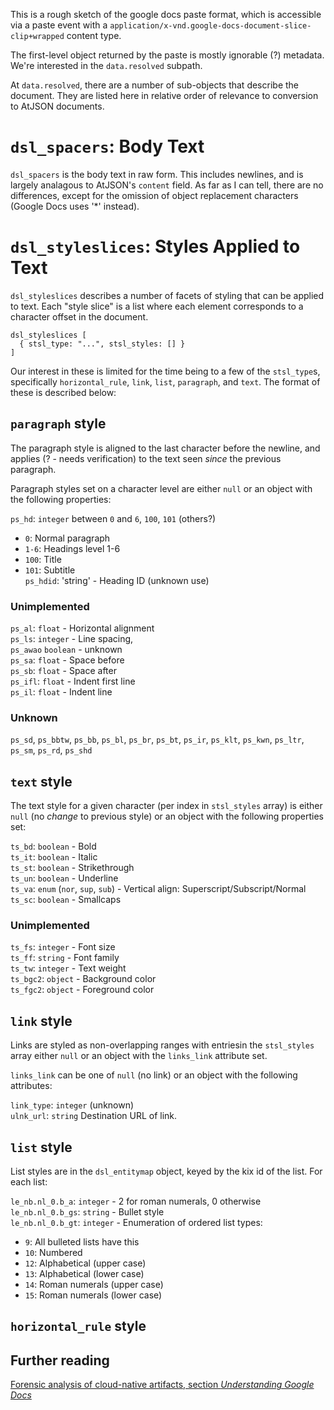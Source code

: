 This is a rough sketch of the google docs paste format, which is accessible
via a paste event with a `application/x-vnd.google-docs-document-slice-clip+wrapped`
content type.

The first-level object returned by the paste is mostly ignorable (?) metadata.
We're interested in the `data.resolved` subpath.

At `data.resolved`, there are a number of sub-objects that describe the
document. They are listed here in relative order of relevance to conversion to
AtJSON documents.

# `dsl_spacers`: Body Text

`dsl_spacers` is the body text in raw form. This includes newlines, and is
largely analagous to AtJSON's `content` field. As far as I can tell, there are
no differences, except for the omission of object replacement characters
(Google Docs uses '*' instead).

# `dsl_styleslices`: Styles Applied to Text

`dsl_styleslices` describes a number of facets of styling that can be applied
to text. Each "style slice" is a list where each element corresponds to a
character offset in the document.

```
dsl_styleslices [
  { stsl_type: "...", stsl_styles: [] }
]
```

Our interest in these is limited for the time being to a few of the `stsl_type`s,
specifically `horizontal_rule`, `link`, `list`, `paragraph`, and `text`. The
format of these is described below:

## `paragraph` style

The paragraph style is aligned to the last character before the newline, and
applies (? - needs verification) to the text seen _since_ the previous paragraph.

Paragraph styles set on a character level are either `null` or an object with the following properties:

`ps_hd`: `integer` between `0` and `6`, `100`, `101` (others?)  
  - `0`: Normal paragraph
  - `1-6`: Headings level 1-6
  - `100`: Title
  - `101`: Subtitle  
`ps_hdid`: 'string' - Heading ID (unknown use)

### Unimplemented

`ps_al`: `float` - Horizontal alignment  
`ps_ls`: `integer` - Line spacing,  
`ps_awao` `boolean` - unknown  
`ps_sa`: `float` - Space before  
`ps_sb`: `float` - Space after  
`ps_ifl`: `float` - Indent first line  
`ps_il`: `float` - Indent line  

### Unknown

`ps_sd`, `ps_bbtw`, `ps_bb`, `ps_bl`, `ps_br`, `ps_bt`, `ps_ir`, `ps_klt`,
`ps_kwn`, `ps_ltr`, `ps_sm`, `ps_rd`, `ps_shd`

## `text` style

The text style for a given character (per index in `stsl_styles` array) is
either `null` (no _change_ to previous style) or an object with the following
properties set:

`ts_bd`: `boolean` - Bold  
`ts_it`: `boolean` - Italic  
`ts_st`: `boolean` - Strikethrough  
`ts_un`: `boolean` - Underline  
`ts_va`: `enum` (`nor`, `sup`, `sub`) - Vertical align: Superscript/Subscript/Normal  
`ts_sc`: `boolean` - Smallcaps

### Unimplemented  

`ts_fs`: `integer` - Font size  
`ts_ff`: `string` - Font family  
`ts_tw`: `integer` - Text weight  
`ts_bgc2`: `object` - Background color  
`ts_fgc2`: `object` - Foreground color  

## `link` style

Links are styled as non-overlapping ranges with entriesin the `stsl_styles`
array either `null` or an object with the `links_link` attribute set.

`links_link` can be one of `null` (no link) or an object with the following
attributes:

`link_type`: `integer` (unknown)  
`ulnk_url`: `string` Destination URL of link.

## `list` style

List styles are in the `dsl_entitymap` object, keyed by the kix id of the list.
For each list:

`le_nb.nl_0.b_a`: `integer` - 2 for roman numerals, 0 otherwise  
`le_nb.nl_0.b_gs`: `string` - Bullet style  
`le_nb.nl_0.b_gt`: `integer` - Enumeration of ordered list types:  
  - `9`: All bulleted lists have this
  - `10`: Numbered
  - `12`: Alphabetical (upper case)
  - `13`: Alphabetical (lower case)
  - `14`: Roman numerals (upper case)
  - `15`: Roman numerals (lower case)

## `horizontal_rule` style

## Further reading
[Forensic analysis of cloud-native artifacts, section *Understanding Google Docs*](https://www.sciencedirect.com/science/article/pii/S174228761630007X#sec3)
